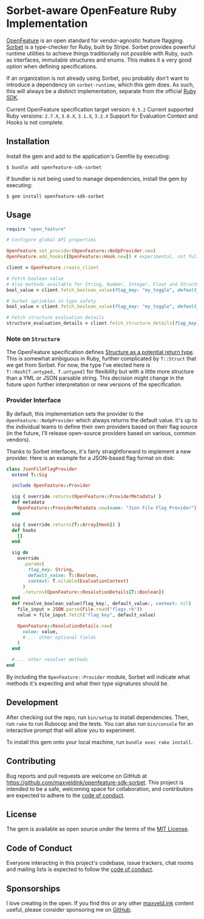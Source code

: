 # Sorbet-aware OpenFeature Ruby Implementation

[OpenFeature](https://openfeature.dev) is an open standard for vendor-agnostic feature flagging. [Sorbet](https://sorbet.org) is a type-checker for Ruby, built by Stripe. Sorbet provides powerful runtime utilities to achieve things traditionally not possible with Ruby, such as interfaces, immutable structures and enums. This makes it a very good option when defining specifications.

If an organization is not already using Sorbet, you probably don't want to introduce a dependency on `sorbet-runtime`, which this gem does. As such, this will always be a distinct implementation, separate from the official [Ruby SDK](https://github.com/open-feature/ruby-sdk).

Current OpenFeature specification target version: `0.5.2`
Current supported Ruby versions: `2.7.X`, `3.0.X`, `3.1.X`, `3.2.X`
Support for Evaluation Context and Hooks is not complete.

## Installation

Install the gem and add to the application's Gemfile by executing:

    $ bundle add openfeature-sdk-sorbet

If bundler is not being used to manage dependencies, install the gem by executing:

    $ gem install openfeature-sdk-sorbet

## Usage

```ruby
require "open_feature"

# Configure global API properties

OpenFeature.set_provider(OpenFeature::NoOpProvider.new)
OpenFeature.add_hooks([OpenFeature::Hook.new]) # experimental, not fully supported

client = OpenFeature.create_client

# Fetch boolean value
# Also methods available for String, Number, Integer, Float and Structure (Hash)
bool_value = client.fetch_boolean_value(flag_key: "my_toggle", default_value: false) # => (true or false)

# Sorbet sprinkles in type safety
bool_value = client.fetch_boolean_value(flag_key: "my_toggle", default_value: "bad!") # => raises TypeError from Sorbet, invalid default value

# Fetch structure evaluation details
structure_evaluation_details = client.fetch_structure_details(flag_key: "my_structure", default_value: { "a" => "fallback" }) # => EvaluationDetails(value: Hash, flag_key: "my_structure", ...)
```

### Note on `Structure`

The OpenFeature specification defines [Structure as a potential return type](https://openfeature.dev/specification/types#structure). This is somewhat ambiguous in Ruby, further complicated by `T::Struct` that we get from Sorbet. For now, the type I've elected here is `T::Hash[T.untyped, T.untyped]` for flexibility but with a little more structure than a YML or JSON parsable string. This decision might change in the future upon further interpretation or new versions of the specification.

### Provider Interface

By default, this implementation sets the provider to the `OpenFeature::NoOpProvider` which always returns the default value. It's up to the individual teams to define their own providers based on their flag source (in the future, I'll release open-source providers based on various, common vendors).

Thanks to Sorbet interfaces, it's fairly straightforward to implement a new provider. Here is an example for a JSON-based flag format on disk:

```ruby
class JsonFileFlagProvider
  extend T::Sig

  include OpenFeature::Provider

  sig { override.returns(OpenFeature::ProviderMetadata) }
  def metadata
    OpenFeature::ProviderMetadata.new(name: "Json File Flag Provider")
  end

  sig { override.returns(T::Array[Hook]) }
  def hooks
    []
  end

  sig do
    override
      .params(
        flag_key: String,
        default_value: T::Boolean,
        context: T.nilable(EvaluationContext)
      )
      .returns(OpenFeature::ResolutionDetails[T::Boolean])
  end
  def resolve_boolean_value(flag_key:, default_value:, context: nil)
    file_input = JSON.parse(File.read("flags.rb"))
    value = file_input.fetch("flag_key", default_value)

    OpenFeature::ResolutionDetails.new(
      value: value,
      # ... other optional fields
    )
  end

  # ... other resolver methods
end
```

By including the `OpenFeature::Provider` module, Sorbet will indicate what methods it's expecting and what their type signatures should be.

## Development

After checking out the repo, run `bin/setup` to install dependencies. Then, run `rake` to run Rubocop and the tests. You can also run `bin/console` for an interactive prompt that will allow you to experiment.

To install this gem onto your local machine, run `bundle exec rake install`.

## Contributing

Bug reports and pull requests are welcome on GitHub at https://github.com/maxveldink/openfeature-sdk-sorbet. This project is intended to be a safe, welcoming space for collaboration, and contributors are expected to adhere to the [code of conduct](https://github.com/maxveldink/openfeature-sdk-sorbet/blob/master/CODE_OF_CONDUCT.md).

## License

The gem is available as open source under the terms of the [MIT License](https://opensource.org/licenses/MIT).

## Code of Conduct

Everyone interacting in this project's codebase, issue trackers, chat rooms and mailing lists is expected to follow the [code of conduct](https://github.com/maxveldink/openfeature-sdk-sorbet/blob/master/CODE_OF_CONDUCT.md).

## Sponsorships

I love creating in the open. If you find this or any other [maxveld.ink](https://maxveld.ink) content useful, please consider sponsoring me on [GitHub](https://github.com/sponsors/maxveldink).
